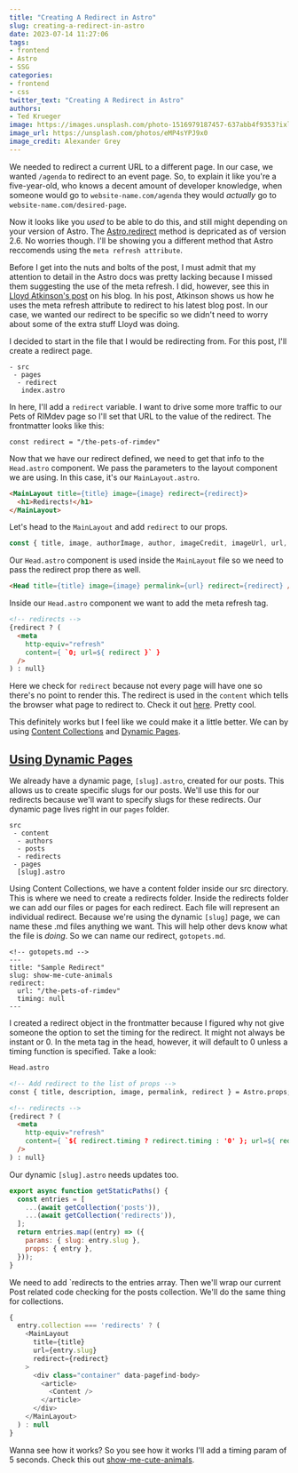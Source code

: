 ```yaml
---
title: "Creating A Redirect in Astro"
slug: creating-a-redirect-in-astro
date: 2023-07-14 11:27:06
tags: 
- frontend
- Astro
- SSG
categories:
- frontend
- css
twitter_text: "Creating A Redirect in Astro"
authors: 
- Ted Krueger
image: https://images.unsplash.com/photo-1516979187457-637abb4f9353?ixlib=rb-4.0.3&ixid=MnwxMjA3fDB8MHxwaG90by1wYWdlfHx8fGVufDB8fHx8&auto=format&fit=crop&w=1770&q=80
image_url: https://unsplash.com/photos/eMP4sYPJ9x0
image_credit: Alexander Grey
---
```


We needed to redirect a current URL to a different page. In our case, we wanted `/agenda` to redirect to an event page. So, to explain it like you're a five-year-old, who knows a decent amount of developer knowledge, when someone would go to `website-name.com/agenda` they would _actually_ go to `website-name.com/desired-page`.

Now it looks like you _used_ to be able to do this, and still might depending on your version of Astro. The [Astro.redirect](https://docs.astro.build/en/reference/errors/static-redirect-not-available/) method is depricated as of version 2.6. No worries though. I'll be showing you a different method that Astro reccomends using the `meta refresh attribute`.

Before I get into the nuts and bolts of the post, I must admit that my attention to detail in the Astro docs was pretty lacking because I missed them suggesting the use of the meta refresh. I did, however, see this in [Lloyd Atkinson's post](https://www.lloydatkinson.net/posts/2022/static-site-redirects-with-astro/) on his blog. In his post, Atkinson shows us how he uses the meta refresh attribute to redirect to his latest blog post. In our case, we wanted our redirect to be specific so we didn't need to worry about some of the extra stuff Lloyd was doing.

I decided to start in the file that I would be redirecting from. For this post, I'll create a redirect page.

```
- src
 - pages
  - redirect
   index.astro
```

In here, I'll add a `redirect` variable. I want to drive some more traffic to our Pets of RIMdev page so I'll set that URL to the value of the redirect. The frontmatter looks like this:

```
const redirect = "/the-pets-of-rimdev"
```

Now that we have our redirect defined, we need to get that info to the `Head.astro` component. We pass the parameters to the layout component we are using. In this case, it's our `MainLayout.astro`.

```html
<MainLayout title={title} image={image} redirect={redirect}>
  <h1>Redirects!</h1>
</MainLayout>
```

Let's head to the `MainLayout` and add `redirect` to our props.

```js
const { title, image, authorImage, author, imageCredit, imageUrl, url, redirect } = Astro.props;
```

Our `Head.astro` component is used inside the `MainLayout` file so we need to pass the redirect prop there as well.

```html
<Head title={title} image={image} permalink={url} redirect={redirect} />
```

Inside our `Head.astro` component we want to add the meta refresh tag. 

```html
<!-- redirects -->
{redirect ? (
  <meta 
    http-equiv="refresh" 
    content={ `0; url=${ redirect }` } 
  />
) : null}
```

Here we check for `redirect` because not every page will have one so there's no point to render this. The redirect is used in the `content` which tells the browser what page to redirect to. Check it out [here](/redirect). Pretty cool. 

This definitely works but I feel like we could make it a little better. We can by using [Content Collections](https://docs.astro.build/en/guides/content-collections/) and [Dynamic Pages](https://docs.astro.build/en/core-concepts/routing/#example-dynamic-pages-at-multiple-levels).

## [Using Dynamic Pages](#using-dynamic-pages)

We already have a dynamic page, `[slug].astro`, created for our posts. This allows us to create specific slugs for our posts. We'll use this for our redirects because we'll want to specify slugs for these redirects. Our dynamic page lives right in our `pages` folder. 

```
src
 - content
  - authors
  - posts
  - redirects
 - pages
  [slug].astro
```

Using Content Collections, we have a content folder inside our src directory. This is where we need to create a redirects folder. Inside the redirects folder we can add our files or pages for each redirect. Each file will represent an individual redirect. Because we're using the dynamic `[slug]` page, we can name these .md files anything we want. This will help other devs know what the file is _doing_. So we can name our redirect, `gotopets.md`. 

```
<!-- gotopets.md -->
---
title: "Sample Redirect"
slug: show-me-cute-animals
redirect: 
  url: "/the-pets-of-rimdev"
  timing: null
---
```

I created a redirect object in the frontmatter because I figured why not give someone the option to set the timing for the redirect. It might not always be instant or 0. In the meta tag in the head, however, it will default to 0 unless a timing function is specified. Take a look:

```html
Head.astro

<!-- Add redirect to the list of props -->
const { title, description, image, permalink, redirect } = Astro.props;

<!-- redirects -->
{redirect ? (
  <meta 
    http-equiv="refresh" 
    content={ `${ redirect.timing ? redirect.timing : '0' }; url=${ redirect.url }` }
  />
) : null}
```

Our dynamic `[slug].astro` needs updates too.

```js
export async function getStaticPaths() {
  const entries = [
    ...(await getCollection('posts')),
    ...(await getCollection('redirects')),
  ];
  return entries.map((entry) => ({
    params: { slug: entry.slug },
    props: { entry },
  }));
}
```

We need to add `redirects to the entries array. Then we'll wrap our current Post related code checking for the posts collection. We'll do the same thing for collections.

```js
{
  entry.collection === 'redirects' ? (
    <MainLayout
      title={title}
      url={entry.slug}
      redirect={redirect}
    >
      <div class="container" data-pagefind-body>
        <article>
          <Content />
        </article>
      </div>
    </MainLayout>
  ) : null
}
```

Wanna see how it works? So you see how it works I'll add a timing param of 5 seconds. Check this out [show-me-cute-animals](/show-me-cute-animals). 